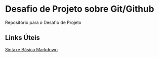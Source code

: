 # Desafio de Projeto sobre Git/Github
Repositório para o Desafio de Projeto

## Links Úteis
[Sintaxe Básica Markdown](https://www.markdownguide.org/)
